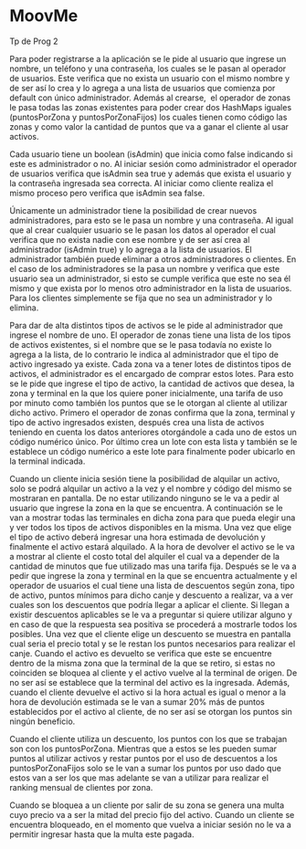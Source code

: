 # MoovMe
Tp de Prog 2

Para poder registrarse a la aplicación se le pide al usuario que ingrese un nombre, un teléfono y una contraseña, los cuales se le pasan al operador de usuarios. Este verifica que no exista un usuario con el mismo nombre y de ser así lo crea y lo agrega a una lista de usuarios que comienza por default con único administrador. Además al crearse,  el operador de zonas le pasa todas las zonas existentes para poder crear dos HashMaps  iguales (puntosPorZona y puntosPorZonaFijos) los cuales tienen como código las zonas y como valor la cantidad de puntos que va a ganar el cliente al usar activos.

Cada usuario tiene un boolean (isAdmin) que inicia como false indicando si este es administrador o no. Al iniciar sesión como administrador el operador de usuarios verifica que isAdmin sea true y además que exista el usuario y la contraseña ingresada sea correcta. Al iniciar como cliente realiza el mismo proceso pero verifica que isAdmin sea false.

Únicamente un administrador tiene la posibilidad de crear nuevos administradores, para esto se le pasa un nombre y una contraseña. Al igual que al crear cualquier usuario se le pasan los datos al operador el cual verifica que no exista nadie con ese nombre y de ser así crea al administrador (isAdmin true) y lo agrega a la lista de usuarios. El administrador también puede eliminar a otros administradores o clientes. En el caso de los administradores se la pasa un nombre y verifica que este usuario sea un administrador, si esto se cumple verifica que este no sea él mismo y que exista por lo menos otro administrador en la lista de usuarios. Para los clientes simplemente se fija que no sea un administrador y lo elimina.
	
Para dar de alta distintos tipos de activos se le pide al administrador que ingrese el nombre de uno. El operador de zonas tiene una lista de los tipos de activos existentes, si el nombre que se le pasa todavía no existe lo agrega a la lista, de lo contrario le indica al administrador que el tipo de activo ingresado ya existe. 
Cada zona va a tener lotes de distintos tipos de activos, el administrador es el encargado de comprar estos lotes. Para esto se le pide que ingrese el tipo de activo, la cantidad de activos que desea, la zona y terminal en la que los quiere poner inicialmente, una tarifa de uso por minuto como también los puntos que se le otorgan al cliente al utilizar dicho activo. Primero el operador de zonas confirma que la zona, terminal y tipo de activo ingresados existen, después crea una lista de activos teniendo en cuenta los datos anteriores otorgándole a cada uno de estos un código numérico único. Por último crea un lote con esta lista y también se le establece un código numérico a este lote para finalmente poder ubicarlo en la terminal indicada.

Cuando un cliente inicia sesión tiene la posibilidad de alquilar un activo, solo se podrá alquilar un activo a la vez y el nombre y código del mismo se mostraran en pantalla. De no estar utilizando ninguno se le va a pedir al usuario que ingrese la zona en la que se encuentra. A continuación se le van a mostrar todas las terminales en dicha zona para que pueda elegir una y ver todos los tipos de activos disponibles en la misma. Una vez que elige el tipo de activo deberá ingresar una hora estimada de devolución y finalmente el activo estará alquilado. 
A la hora de devolver el activo se le va a mostrar al cliente el costo total del alquiler el cual va a depender de la cantidad de minutos que fue utilizado mas una tarifa fija. Después se le va a pedir que ingrese la zona y terminal en la que se encuentra actualmente y el operador de usuarios el cual tiene una lista de descuentos según zona, tipo de activo, puntos mínimos para dicho canje y descuento a realizar, va a ver cuales son los descuentos que podría llegar a aplicar el cliente. Si llegan a existir descuentos aplicables se le va a preguntar si quiere utilizar alguno y en caso de que la respuesta sea positiva se procederá a mostrarle todos los posibles. Una vez que el cliente elige un descuento se muestra en pantalla cual seria el precio total y se le restan los puntos necesarios para realizar el canje.
Cuando el activo es devuelto se verifica que este se encuentre dentro de la misma zona que la terminal de la que se retiro, si estas no coinciden se bloquea al cliente y el activo vuelve al la terminal de origen. De no ser así se establece que la terminal del activo es la ingresada. Además, cuando el cliente devuelve el activo si la hora actual es igual o menor a la hora de devolución estimada se le van a sumar 20% más de puntos establecidos por el activo al cliente, de no ser así se otorgan los puntos sin ningún beneficio.

Cuando el cliente utiliza un descuento, los puntos con los que se trabajan son con los puntosPorZona. Mientras que a estos se les pueden sumar puntos al utilizar activos y restar puntos por el uso de descuentos a los puntosPorZonaFijos solo se le van a sumar los puntos por uso dado que estos van a ser los que mas adelante se van a utilizar para realizar el ranking mensual de clientes por zona.
	
Cuando se bloquea a un cliente por salir de su zona se genera una multa cuyo precio va a ser la mitad del precio fijo del activo. Cuando un cliente se encuentra bloqueado, en el momento que vuelva a iniciar sesión no le va a permitir ingresar hasta que la multa este pagada.  
